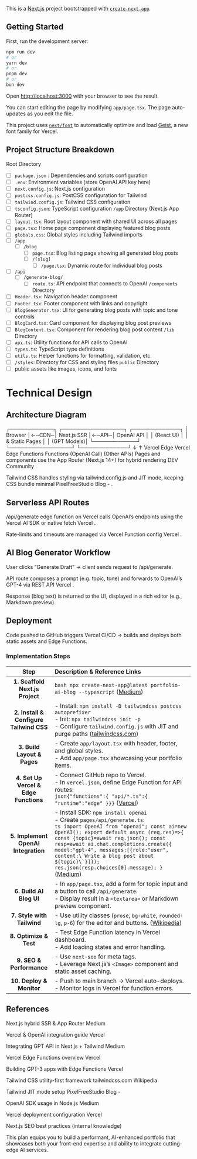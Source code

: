 This is a [Next.js](https://nextjs.org) project bootstrapped with [`create-next-app`](https://nextjs.org/docs/app/api-reference/cli/create-next-app).

## Getting Started

First, run the development server:

```bash
npm run dev
# or
yarn dev
# or
pnpm dev
# or
bun dev
```

Open [http://localhost:3000](http://localhost:3000) with your browser to see the result.

You can start editing the page by modifying `app/page.tsx`. The page auto-updates as you edit the file.

This project uses [`next/font`](https://nextjs.org/docs/app/building-your-application/optimizing/fonts) to automatically optimize and load [Geist](https://vercel.com/font), a new font family for Vercel.

## Project Structure Breakdown

Root Directory

- [ ] `package.json` : Dependencies and scripts configuration
- [ ] `.env`: Environment variables (store OpenAI API key here)
- [ ] `next.config.js`: Next.js configuration
- [ ] `postcss.config.js`: PostCSS configuration for Tailwind
- [ ] `tailwind.config.js`: Tailwind CSS configuration
- [ ] `tsconfig.json`: TypeScript configuration
`/app` Directory (Next.js App Router)
- [ ] `layout.tsx`: Root layout component with shared UI across all pages
- [ ] `page.tsx`: Home page component displaying featured blog posts
- [ ] `globals.css`: Global styles including Tailwind imports
- [ ] `/app`
    - [ ] `/blog`
        - [ ] `page.tsx`: Blog listing page showing all generated blog posts
        - [ ] `/[slug]`
            - [ ] `/page.tsx`: Dynamic route for individual blog posts
- [ ] `/api`
    - [ ] `/generate-blog/`
        - [ ] `route.ts`: API endpoint that connects to OpenAI
`/components` Directory
- [ ] `Header.tsx`: Navigation header component
- [ ] `Footer.tsx`: Footer component with links and copyright
- [ ] `BlogGenerator.tsx`: UI for generating blog posts with topic and tone controls
- [ ] `BlogCard.tsx`: Card component for displaying blog post previews
- [ ] `BlogContent.tsx`: Component for rendering blog post content
`/lib` Directory
- [ ] `api.ts`: Utility functions for API calls to OpenAI
- [ ] `types.ts`: TypeScript type definitions
- [ ] `utils.ts`: Helper functions for formatting, validation, etc.
- [ ] `/styles`: Directory for CSS and styling files
`public` Directory
- [ ] public assets like images, icons, and fonts

# Technical Design
## Architecture Diagram

┌────────────┐      ┌─────────────────┐      ┌─────────────┐
│  Browser   │←─CDN─│   Next.js SSR   │←─API─│ OpenAI API  │
│ (React UI) │      │ & Static Pages  │      │ (GPT Models)│
└────────────┘      └─────────────────┘      └─────────────┘
        ↓                   ↑
      Vercel Edge       Vercel Edge
      Functions          Functions
      (OpenAI Call)     (Other APIs)
Pages and components use the App Router (Next.js 14+) for hybrid rendering 
DEV Community
.

Tailwind CSS handles styling via tailwind.config.js and JIT mode, keeping CSS bundle minimal 
PixelFreeStudio Blog -
.

## Serverless API Routes

/api/generate edge function on Vercel calls OpenAI’s endpoints using the Vercel AI SDK or native fetch 
Vercel
.

Rate-limits and timeouts are managed via Vercel Function config 
Vercel
.

## AI Blog Generator Workflow

User clicks “Generate Draft” → client sends request to /api/generate.

API route composes a prompt (e.g. topic, tone) and forwards to OpenAI’s GPT-4 via REST API 
Vercel
.

Response (blog text) is returned to the UI, displayed in a rich editor (e.g., Markdown preview).

## Deployment

Code pushed to GitHub triggers Vercel CI/CD → builds and deploys both static assets and Edge Functions.

### Implementation Steps

|                   Step                  | Description & Reference Links                                                                                                                                                                                                                                                                                                                                                                      |
| :-------------------------------------: | :------------------------------------------------------------------------------------------------------------------------------------------------------------------------------------------------------------------------------------------------------------------------------------------------------------------------------------------------------------------------------------------------- |
|     **1. Scaffold Next.js Project**     | `bash npx create-next-app@latest portfolio-ai-blog --typescript` ([Medium][1])                                                                                                                                                                                                                                                                                                                     |
| **2. Install & Configure Tailwind CSS** | - Install: `npm install -D tailwindcss postcss autoprefixer`<br>- Init: `npx tailwindcss init -p`<br>- Configure `tailwind.config.js` with JIT and purge paths ([tailwindcss.com][2])                                                                                                                                                                                                              |
|       **3. Build Layout & Pages**       | - Create `app/layout.tsx` with header, footer, and global styles.<br>- Add `app/page.tsx` showcasing your portfolio items.                                                                                                                                                                                                                                                                         |
|  **4. Set Up Vercel & Edge Functions**  | - Connect GitHub repo to Vercel.<br>- In `vercel.json`, define Edge Function for API routes:<br>`json{"functions":{ "api/*.ts":{ "runtime":"edge" }}}` ([Vercel][3])                                                                                                                                                                                                                               |
|   **5. Implement OpenAI Integration**   | - Install SDK: `npm install openai`<br>- Create `pages/api/generate.ts`:<br>``ts import OpenAI from "openai"; const ai=new OpenAI(); export default async (req,res)=>{ const {topic}=await req.json(); const resp=await ai.chat.completions.create({ model:"gpt-4", messages:[{role:"user", content:\`Write a blog post about ${topic}\`}]}); res.json(resp.choices[0].message); }`` ([Medium][4]) |
|         **6. Build AI Blog UI**         | - In `app/page.tsx`, add a form for topic input and a button to call `/api/generate`.<br>- Display result in a `<textarea>` or Markdown preview component.                                                                                                                                                                                                                                         |
|        **7. Style with Tailwind**       | - Use utility classes (`prose`, `bg-white`, `rounded-lg`, `p-6`) for the editor and buttons. ([Wikipedia][5])                                                                                                                                                                                                                                                                                      |
|          **8. Optimize & Test**         | - Test Edge Function latency in Vercel dashboard.<br>- Add loading states and error handling.                                                                                                                                                                                                                                                                                                      |
|         **9. SEO & Performance**        | - Use `next-seo` for meta tags.<br>- Leverage Next.js’s `<Image>` component and static asset caching.                                                                                                                                                                                                                                                                                              |
|         **10. Deploy & Monitor**        | - Push to main branch → Vercel auto-deploys.<br>- Monitor logs in Vercel for function errors.                                                                                                                                                                                                                                                                                                      |

[1]: https://sviat-kuzhelev.medium.com/mastering-nextjs-architecture-with-typescript-in-mind-design-abstractions-2024-a6f9612300d1?utm_source=chatgpt.com "Mastering NextJS Architecture with TypeScript in Mind"
[2]: https://tailwindcss.com/?utm_source=chatgpt.com "Tailwind CSS - Rapidly build modern websites without ever leaving ..."
[3]: https://vercel.com/docs/functions?utm_source=chatgpt.com "Vercel Functions"
[4]: https://medium.com/%40amitjha167/integrating-openai-gpt-api-with-next-js-app-router-and-tailwind-css-in-typescript-a-guide-586e2c6b40f0?utm_source=chatgpt.com "Integrating OpenAI GPT API with Next.js (App Router) and Tailwind ..."
[5]: https://en.wikipedia.org/wiki/Tailwind_CSS?utm_source=chatgpt.com "Tailwind CSS"


## References
Next.js hybrid SSR & App Router 
Medium

Vercel & OpenAI integration guide 
Vercel

Integrating GPT API in Next.js + Tailwind 
Medium

Vercel Edge Functions overview 
Vercel

Building GPT-3 apps with Edge Functions 
Vercel

Tailwind CSS utility-first framework 
tailwindcss.com
Wikipedia

Tailwind JIT mode setup 
PixelFreeStudio Blog -

OpenAI SDK usage in Node.js 
Medium

Vercel deployment configuration 
Vercel

Next.js SEO best practices (internal knowledge)

This plan equips you to build a performant, AI-enhanced portfolio that showcases both your front-end expertise and ability to integrate cutting-edge AI services.